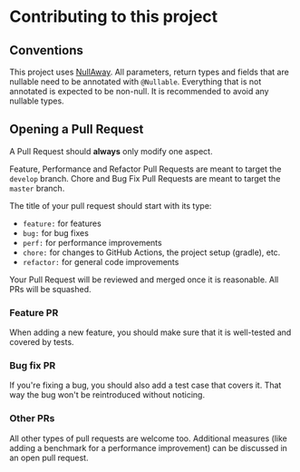 # Contributing to this project

## Conventions

This project uses [NullAway](https://github.com/uber/NullAway). All parameters, return types and fields that are
nullable need to be annotated with `@Nullable`. Everything that is not annotated
is expected to be non-null. It is recommended to avoid any nullable types.

## Opening a Pull Request

A Pull Request should **always** only modify one aspect.

Feature, Performance and Refactor Pull Requests are meant to target the `develop` branch.
Chore and Bug Fix Pull Requests are meant to target the `master` branch.

The title of your pull request should start with its type: 
- `feature:` for features 
- `bug:` for bug fixes
- `perf:` for performance improvements
- `chore:` for changes to GitHub Actions, the project setup (gradle), etc.
- `refactor:` for general code improvements

Your Pull Request will be reviewed and merged once it is reasonable. All PRs will be squashed.

### Feature PR

When adding a new feature, you should make sure that it is well-tested and covered by tests.

### Bug fix PR

If you're fixing a bug, you should also add a test case that covers it.
That way the bug won't be reintroduced without noticing.

### Other PRs

All other types of pull requests are welcome too. Additional measures 
(like adding a benchmark for a performance improvement) can be discussed in an open pull request.
